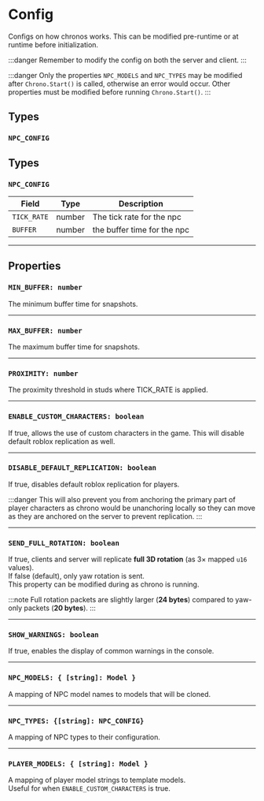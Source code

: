 # Config
Configs on how chronos works. This can be modified pre-runtime or at runtime before initialization.

:::danger
Remember to modify the config on both the server and client.
:::

:::danger
Only the properties `NPC_MODELS` and `NPC_TYPES` may be modified after `Chrono.Start()` is called, otherwise an error would occur. Other properties must be modified before running `Chrono.Start()`.
:::

## Types

### `NPC_CONFIG`


## Types

### `NPC_CONFIG`

| Field     | Type   | Description              |
|----------|-------|--------------------------|
| `TICK_RATE`      | number | The tick rate for the npc   |
| `BUFFER`  | number    | the buffer time for the npc |

---

## Properties

### `MIN_BUFFER: number`

The minimum buffer time for snapshots.

---

### `MAX_BUFFER: number`

The maximum buffer time for snapshots.

---

### `PROXIMITY: number`

The proximity threshold in studs where TICK_RATE is applied.

---

### `ENABLE_CUSTOM_CHARACTERS: boolean`
If true, allows the use of custom characters in the game. This will disable default roblox replication as well.

---

### `DISABLE_DEFAULT_REPLICATION: boolean`
If true, disables default roblox replication for players.

:::danger
This will also prevent you from anchoring the primary part of player characters as chrono would be unanchoring locally so they can move as they are anchored on the server to prevent replication.
:::

---

### `SEND_FULL_ROTATION: boolean`
If true, clients and server will replicate **full 3D rotation** (as 3× mapped `u16` values).  
If false (default), only yaw rotation is sent.  
This property can be modified during as chrono is running. 

:::note
Full rotation packets are slightly larger (**24 bytes**) compared to yaw-only packets (**20 bytes**).
:::

---

### `SHOW_WARNINGS: boolean`
If true, enables the display of common warnings in the console.

---

### `NPC_MODELS: { [string]: Model }`
A mapping of NPC model names to models that will be cloned.

---

### `NPC_TYPES: {[string]: NPC_CONFIG}`
A mapping of NPC types to their configuration.

---

### `PLAYER_MODELS: { [string]: Model }`
A mapping of player model strings to template models.  
Useful for when `ENABLE_CUSTOM_CHARACTERS` is true.
